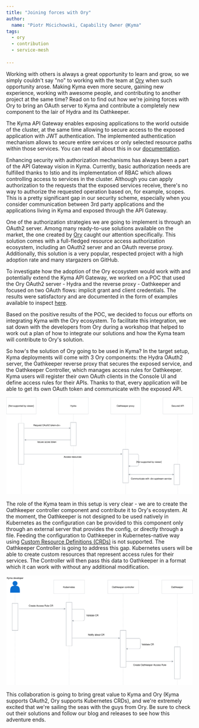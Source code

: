 ```yaml
---
title: "Joining forces with Ory"
author:
  name: "Piotr Mścichowski, Capability Owner @Kyma"
tags:
  - ory
  - contribution
  - service-mesh  

---
```


Working with others is always a great opportunity to learn and grow, so we simply couldn't say "no" to working with the team at [Ory](https://www.ory.sh/) when such opportunity arose. Making Kyma even more secure, gaining new experience, working with awesome people, and contributing to another project at the same time? Read on to find out how we're joining forces with Ory to bring an OAuth server to Kyma and contribute a completely new component to the lair of Hydra and its Oathkeeper.

<!-- overview -->

The Kyma API Gateway enables exposing applications to the world outside of the cluster, at the same time allowing to secure access to the exposed application with JWT authentication. The implemented authentication mechanism allows to secure entire services or only selected resource paths within those services. You can read all about this in our [documentation](https://kyma-project.io/docs/components/api-gateway/).

Enhancing security with authorization mechanisms has always been a part of the API Gateway vision in Kyma. Currently, basic authorization needs are fulfilled thanks to Istio and its implementation of RBAC which allows controlling access to services in the cluster. Although you can apply authorization to the requests that the exposed services receive, there's no way to authorize the requested operation based on, for example, scopes.
This is a pretty significant gap in our security scheme, especially when you consider communication between 3rd party applications and the applications living in Kyma and exposed through the API Gateway.

One of the authorization strategies we are going to implement is through an OAuth2 server. Among many ready-to-use solutions available on the market, the one created by [Ory](https://ory.sh) caught our attention specifically. This solution comes with a full-fledged resource access authorization ecosystem, including an OAuth2 server and an OAuth reverse proxy. Additionally, this solution is a very popular, respected project with a high adoption rate and many stargazers on GitHub.

To investigate how the adoption of the Ory ecosystem would work with and potentially extend the Kyma API Gateway, we worked on a POC that used the Ory OAuth2 server - Hydra and the reverse proxy - Oathkeeper and focused on two OAuth flows: implicit grant and client credentials. The results were satisfactory and are documented in the form of examples available to inspect [here](https://github.com/kyma-incubator/examples/tree/master/ory-hydra/scenarios).

Based on the positive results of the POC, we decided to focus our efforts on integrating Kyma with the Ory ecosystem. To facilitate this integration, we sat down with the developers from Ory during a workshop that helped to work out a plan of how to integrate our solutions and how the Kyma team will contribute to Ory's solution.

So how's the solution of Ory going to be used in Kyma? In the target setup, Kyma deployments will come with 3 Ory components: the Hydra OAuth2 server, the Oathkeeper reverse proxy that secures the exposed service, and the Oathkeeper Controller, which manages access rules for Oathkeeper. Kyma users will register their own OAuth clients in the Console UI and define access rules for their APIs. Thanks to that, every application will be able to get its own OAuth token and communicate with the exposed API.

![Oauth2 flow in API Gateway](./oathkeeper-gateway.svg)

The role of the Kyma team in this setup is very clear - we are to create the Oathkeeper controller component and contribute it to Ory's ecosystem.
At the moment, the Oathkeeper is not designed to be used natively in Kubernetes as the configuration can be provided to this component only through an external server that provides the config, or directly through a file. Feeding the configuration to Oathkeeper in Kubernetes-native way using [Custom Resource Definitions (CRDs)](https://kubernetes.io/docs/concepts/extend-kubernetes/api-extension/custom-resources/#customresourcedefinitions) is not supported. The Oathkeeper Controller is going to address this gap. Kubernetes users will be able to create custom resources that represent access rules for their services. The Controller will then pass this data to Oathkeeper in a format which it can work with without any additional modification.

![Register access rule](./controller.svg)

This collaboration is going to bring great value to Kyma and Ory (Kyma supports OAuth2, Ory supports Kubernetes CRDs), and we're extremely excited that we're sailing the seas with the guys from Ory. Be sure to check out their solutions and follow our blog and releases to see how this adventure ends.

